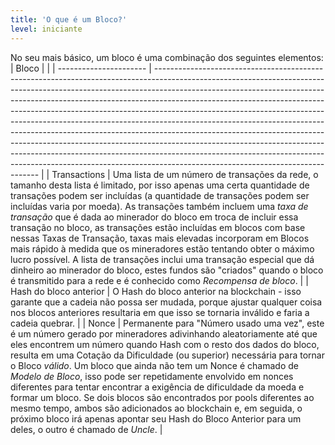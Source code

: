 ```yaml
---
title: 'O que é um Bloco?'
level: iniciante
---
```


No seu mais básico, um bloco é uma combinação dos seguintes elementos:
| Bloco                  |                                                                                                                                                                                                                                                                                                                                                                                                                                                                                                                                                                                                                                                                                                                                                                                 |
| ---------------------- | ------------------------------------------------------------------------------------------------------------------------------------------------------------------------------------------------------------------------------------------------------------------------------------------------------------------------------------------------------------------------------------------------------------------------------------------------------------------------------------------------------------------------------------------------------------------------------------------------------------------------------------------------------------------------------------------------------------------------------------------------------------------------------- |
| Transactions           | Uma lista de um número de transações da rede, o tamanho desta lista é limitado, por isso apenas uma certa quantidade de transações podem ser incluídas (a quantidade de transações podem ser incluídas varia por moeda). As transações também incluem uma *taxa de transação* que é dada ao minerador do bloco em troca de incluir essa transação no bloco, as transações estão incluídas em blocos com base nessas Taxas de Transação, taxas mais elevadas incorporam em Blocos mais rápido à medida que os mineradores estão tentando obter o máximo lucro possível. A lista de transações inclui uma transação especial que dá dinheiro ao minerador do bloco, estes fundos são "criados" quando o bloco é transmitido para a rede e é conhecido como *Recompensa de bloco*. |
| Hash do bloco anterior | O Hash do bloco anterior na blockchain - isso garante que a cadeia não possa ser mudada, porque ajustar qualquer coisa nos blocos anteriores resultaria em que isso se tornaria inválido e faria a cadeia quebrar.                                                                                                                                                                                                                                                                                                                                                                                                                                                                                                                                                              |
| Nonce                  | Permanente para "Número usado uma vez", este é um número gerado por mineradores adivinhando aleatoriamente até que eles encontrem um número quando Hash com o resto dos dados do bloco, resulta em uma Cotação da Dificuldade (ou superior) necessária para tornar o Bloco *válido*. Um bloco que ainda não tem um Nonce é chamado de *Modelo de Bloco*, isso pode ser repetidamente envolvido em nonces diferentes para tentar encontrar a exigência de dificuldade da moeda e formar um bloco. Se dois blocos são encontrados por pools diferentes ao mesmo tempo, ambos são adicionados ao blockchain e, em seguida, o próximo bloco irá apenas apontar seu Hash do Bloco Anterior para um deles, o outro é chamado de *Uncle*.                                              |
